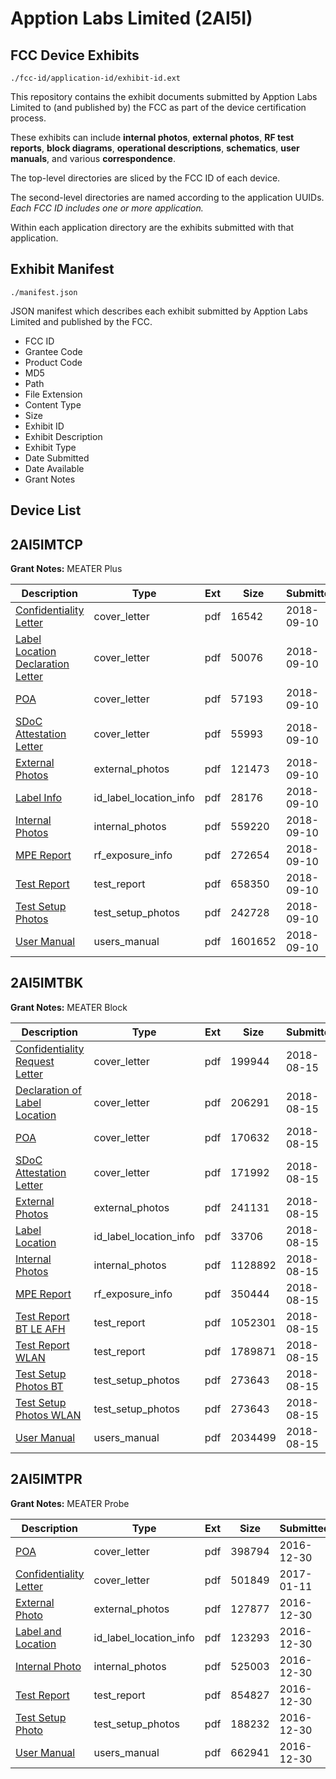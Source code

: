 # Apption Labs Limited (2AI5I)
## FCC Device Exhibits

```
./fcc-id/application-id/exhibit-id.ext
```

This repository contains the exhibit documents submitted by Apption Labs Limited to (and published by) the FCC as part of the device certification process.

These exhibits can include **internal photos**, **external photos**, **RF test reports**, **block diagrams**, **operational descriptions**, **schematics**, **user manuals**, and various **correspondence**.

The top-level directories are sliced by the FCC ID of each device.

The second-level directories are named according to the application UUIDs. *Each FCC ID includes one or more application.*

Within each application directory are the exhibits submitted with that application. 

## Exhibit Manifest

```
./manifest.json
```

JSON manifest which describes each exhibit submitted by Apption Labs Limited and published by the FCC.

- FCC ID
- Grantee Code
- Product Code
- MD5
- Path
- File Extension
- Content Type
- Size
- Exhibit ID
- Exhibit Description
- Exhibit Type
- Date Submitted
- Date Available
- Grant Notes

## Device List
## 2AI5IMTCP
**Grant Notes:** MEATER Plus

| Description | Type | Ext | Size | Submitted | Available |
| ----------- | ---- | --- | ---- | --------- | --------- |
| [Confidentiality Letter](2AI5IMTCP/e4e4764a5d9604c513eef1deefb0ede6/3998061.pdf) | cover_letter | pdf | 16542 | 2018-09-10 | 2018-09-11 |
| [Label Location Declaration Letter](2AI5IMTCP/e4e4764a5d9604c513eef1deefb0ede6/3998062.pdf) | cover_letter | pdf | 50076 | 2018-09-10 | 2018-09-11 |
| [POA](2AI5IMTCP/e4e4764a5d9604c513eef1deefb0ede6/3998065.pdf) | cover_letter | pdf | 57193 | 2018-09-10 | 2018-09-11 |
| [SDoC Attestation Letter](2AI5IMTCP/e4e4764a5d9604c513eef1deefb0ede6/3998067.pdf) | cover_letter | pdf | 55993 | 2018-09-10 | 2018-09-11 |
| [External Photos](2AI5IMTCP/e4e4764a5d9604c513eef1deefb0ede6/3998057.pdf) | external_photos | pdf | 121473 | 2018-09-10 | 2019-03-10 |
| [Label Info](2AI5IMTCP/e4e4764a5d9604c513eef1deefb0ede6/3998063.pdf) | id_label_location_info | pdf | 28176 | 2018-09-10 | 2018-09-11 |
| [Internal Photos](2AI5IMTCP/e4e4764a5d9604c513eef1deefb0ede6/3998058.pdf) | internal_photos | pdf | 559220 | 2018-09-10 | 2019-03-10 |
| [MPE Report](2AI5IMTCP/e4e4764a5d9604c513eef1deefb0ede6/3998064.pdf) | rf_exposure_info | pdf | 272654 | 2018-09-10 | 2018-09-11 |
| [Test Report](2AI5IMTCP/e4e4764a5d9604c513eef1deefb0ede6/3998066.pdf) | test_report | pdf | 658350 | 2018-09-10 | 2018-09-11 |
| [Test Setup Photos](2AI5IMTCP/e4e4764a5d9604c513eef1deefb0ede6/3998059.pdf) | test_setup_photos | pdf | 242728 | 2018-09-10 | 2019-03-10 |
| [User Manual](2AI5IMTCP/e4e4764a5d9604c513eef1deefb0ede6/3998060.pdf) | users_manual | pdf | 1601652 | 2018-09-10 | 2019-03-10 |
## 2AI5IMTBK
**Grant Notes:** MEATER Block

| Description | Type | Ext | Size | Submitted | Available |
| ----------- | ---- | --- | ---- | --------- | --------- |
| [Confidentiality Request Letter](2AI5IMTBK/698873abc704cfa7c1d79074960bc53a/3964564.pdf) | cover_letter | pdf | 199944 | 2018-08-15 | 2018-08-16 |
| [Declaration of Label Location](2AI5IMTBK/698873abc704cfa7c1d79074960bc53a/3964565.pdf) | cover_letter | pdf | 206291 | 2018-08-15 | 2018-08-16 |
| [POA](2AI5IMTBK/698873abc704cfa7c1d79074960bc53a/3964568.pdf) | cover_letter | pdf | 170632 | 2018-08-15 | 2018-08-16 |
| [SDoC Attestation Letter](2AI5IMTBK/698873abc704cfa7c1d79074960bc53a/3964575.pdf) | cover_letter | pdf | 171992 | 2018-08-15 | 2018-08-16 |
| [External Photos](2AI5IMTBK/698873abc704cfa7c1d79074960bc53a/3964559.pdf) | external_photos | pdf | 241131 | 2018-08-15 | 2019-02-12 |
| [Label Location](2AI5IMTBK/698873abc704cfa7c1d79074960bc53a/3964566.pdf) | id_label_location_info | pdf | 33706 | 2018-08-15 | 2018-08-16 |
| [Internal Photos](2AI5IMTBK/698873abc704cfa7c1d79074960bc53a/3964560.pdf) | internal_photos | pdf | 1128892 | 2018-08-15 | 2019-02-12 |
| [MPE Report](2AI5IMTBK/698873abc704cfa7c1d79074960bc53a/3964567.pdf) | rf_exposure_info | pdf | 350444 | 2018-08-15 | 2018-08-16 |
| [Test Report BT LE AFH](2AI5IMTBK/698873abc704cfa7c1d79074960bc53a/3964569.pdf) | test_report | pdf | 1052301 | 2018-08-15 | 2018-08-16 |
| [Test Report WLAN](2AI5IMTBK/698873abc704cfa7c1d79074960bc53a/3964572.pdf) | test_report | pdf | 1789871 | 2018-08-15 | 2018-08-16 |
| [Test Setup Photos BT](2AI5IMTBK/698873abc704cfa7c1d79074960bc53a/3964561.pdf) | test_setup_photos | pdf | 273643 | 2018-08-15 | 2019-02-12 |
| [Test Setup Photos WLAN](2AI5IMTBK/698873abc704cfa7c1d79074960bc53a/3964562.pdf) | test_setup_photos | pdf | 273643 | 2018-08-15 | 2019-02-12 |
| [User Manual](2AI5IMTBK/698873abc704cfa7c1d79074960bc53a/3964563.pdf) | users_manual | pdf | 2034499 | 2018-08-15 | 2019-02-12 |
## 2AI5IMTPR
**Grant Notes:** MEATER Probe

| Description | Type | Ext | Size | Submitted | Available |
| ----------- | ---- | --- | ---- | --------- | --------- |
| [POA](2AI5IMTPR/d4733c3984d0c24eb2e9b195792a57c2/3244362.pdf) | cover_letter | pdf | 398794 | 2016-12-30 | 2017-01-03 |
| [Confidentiality Letter](2AI5IMTPR/d4733c3984d0c24eb2e9b195792a57c2/3254909.pdf) | cover_letter | pdf | 501849 | 2017-01-11 | 2017-01-03 |
| [External Photo](2AI5IMTPR/d4733c3984d0c24eb2e9b195792a57c2/3244358.pdf) | external_photos | pdf | 127877 | 2016-12-30 | 2017-07-02 |
| [Label and Location](2AI5IMTPR/d4733c3984d0c24eb2e9b195792a57c2/3244361.pdf) | id_label_location_info | pdf | 123293 | 2016-12-30 | 2017-01-03 |
| [Internal Photo](2AI5IMTPR/d4733c3984d0c24eb2e9b195792a57c2/3244360.pdf) | internal_photos | pdf | 525003 | 2016-12-30 | 2017-07-02 |
| [Test Report](2AI5IMTPR/d4733c3984d0c24eb2e9b195792a57c2/3244359.pdf) | test_report | pdf | 854827 | 2016-12-30 | 2017-01-03 |
| [Test Setup Photo](2AI5IMTPR/d4733c3984d0c24eb2e9b195792a57c2/3244363.pdf) | test_setup_photos | pdf | 188232 | 2016-12-30 | 2017-07-02 |
| [User Manual](2AI5IMTPR/d4733c3984d0c24eb2e9b195792a57c2/3244364.pdf) | users_manual | pdf | 662941 | 2016-12-30 | 2017-07-02 |
